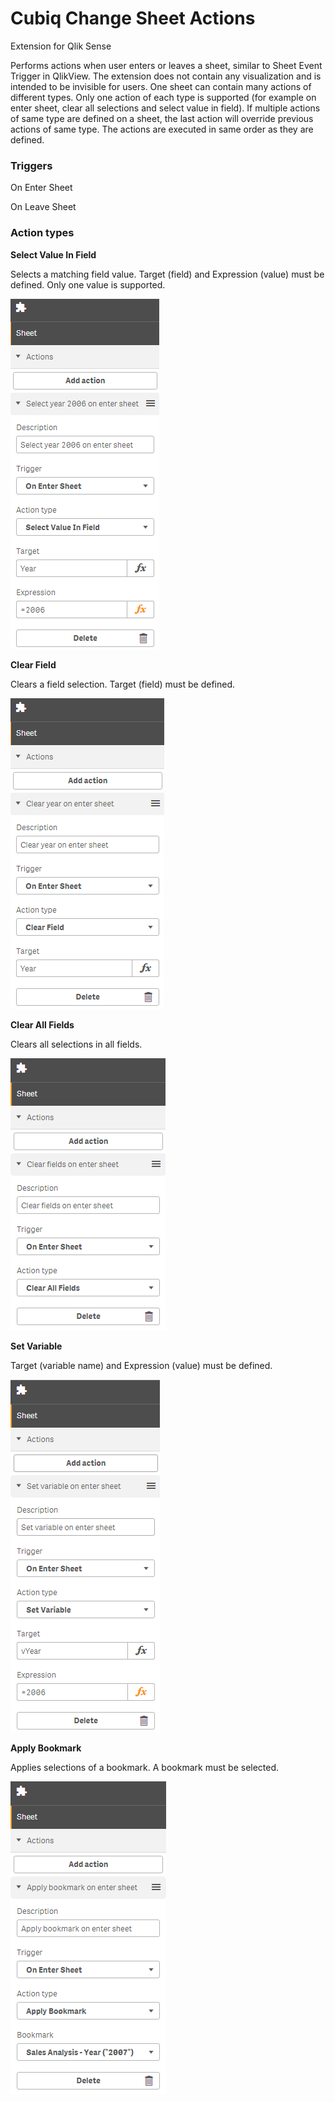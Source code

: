# Cubiq Change Sheet Actions

Extension for Qlik Sense

Performs actions when user enters or leaves a sheet, similar to Sheet Event Trigger in QlikView. The extension does not contain any visualization and is intended to be invisible for users.
One sheet can contain many actions of different types. Only one action of each type is supported (for example on enter sheet, clear all selections and select value in field). If multiple actions of same type are defined on a sheet, the last action will override previous actions of same type. The actions are executed in same order as they are defined.


### Triggers

On Enter Sheet

On Leave Sheet


### Action types

**Select Value In Field**

Selects a matching field value. Target (field) and Expression (value) must be defined. Only one value is supported.

![Select Value In Field](https://raw.githubusercontent.com/cubiqanalytics/cubiq-change-sheet-actions/master/img/properties-select-value-in-field.PNG)


**Clear Field**

Clears a field selection. Target (field) must be defined.

![Clear Field](https://raw.githubusercontent.com/cubiqanalytics/cubiq-change-sheet-actions/master/img/properties-clear-field.PNG)


**Clear All Fields**

Clears all selections in all fields.

![Clear All Fields](https://raw.githubusercontent.com/cubiqanalytics/cubiq-change-sheet-actions/master/img/properties-clear-all-fields.PNG)


**Set Variable**

Target (variable name) and Expression (value) must be defined.

![Set Variable](https://raw.githubusercontent.com/cubiqanalytics/cubiq-change-sheet-actions/master/img/properties-set-variable.PNG)


**Apply Bookmark**

Applies selections of a bookmark. A bookmark must be selected.

![Apply Bookmark](https://raw.githubusercontent.com/cubiqanalytics/cubiq-change-sheet-actions/master/img/properties-apply-bookmark.PNG)